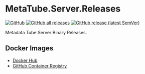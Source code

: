 # MetaTube.Server.Releases

[![GitHub](https://img.shields.io/github/license/metatube-community/metatube-server-releases?color=A42E2B&logo=gnu&style=flat-square)](https://github.com/metatube-community/metatube-server-releases/blob/main/LICENSE)
[![GitHub all releases](https://img.shields.io/github/downloads/metatube-community/metatube-server-releases/total?logo=Betfair&style=flat-square)](https://github.com/metatube-community/metatube-server-releases/releases)
[![GitHub release (latest SemVer)](https://img.shields.io/github/v/release/metatube-community/metatube-server-releases?color=15BFFF&logo=smartthings&sort=semver&style=flat-square)](https://github.com/metatube-community/metatube-server-releases/releases)

Metadata Tube Server Binary Releases.

## Docker Images

- [Docker Hub](https://hub.docker.com/r/metatube/metatube-server)
- [GitHub Container Registry](https://github.com/metatube-community/metatube-sdk-go/pkgs/container/metatube-server)
